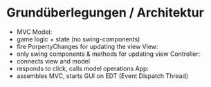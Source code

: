 # Grundüberlegungen / Architektur
- MVC
Model: 
- game logic + state (no swing-components)
- fire PorpertyChanges for updating the view
View: 
- only swing components & methods for updating view
Controller: 
- connects view and model
- responds to click, calls model operations
App:
- assembles MVC, starts GUI on EDT (Event Dispatch Thread)